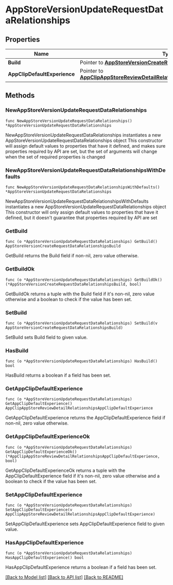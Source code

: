 # AppStoreVersionUpdateRequestDataRelationships

## Properties

Name | Type | Description | Notes
------------ | ------------- | ------------- | -------------
**Build** | Pointer to [**AppStoreVersionCreateRequestDataRelationshipsBuild**](AppStoreVersionCreateRequestDataRelationshipsBuild.md) |  | [optional] 
**AppClipDefaultExperience** | Pointer to [**AppClipAppStoreReviewDetailRelationshipsAppClipDefaultExperience**](AppClipAppStoreReviewDetailRelationshipsAppClipDefaultExperience.md) |  | [optional] 

## Methods

### NewAppStoreVersionUpdateRequestDataRelationships

`func NewAppStoreVersionUpdateRequestDataRelationships() *AppStoreVersionUpdateRequestDataRelationships`

NewAppStoreVersionUpdateRequestDataRelationships instantiates a new AppStoreVersionUpdateRequestDataRelationships object
This constructor will assign default values to properties that have it defined,
and makes sure properties required by API are set, but the set of arguments
will change when the set of required properties is changed

### NewAppStoreVersionUpdateRequestDataRelationshipsWithDefaults

`func NewAppStoreVersionUpdateRequestDataRelationshipsWithDefaults() *AppStoreVersionUpdateRequestDataRelationships`

NewAppStoreVersionUpdateRequestDataRelationshipsWithDefaults instantiates a new AppStoreVersionUpdateRequestDataRelationships object
This constructor will only assign default values to properties that have it defined,
but it doesn't guarantee that properties required by API are set

### GetBuild

`func (o *AppStoreVersionUpdateRequestDataRelationships) GetBuild() AppStoreVersionCreateRequestDataRelationshipsBuild`

GetBuild returns the Build field if non-nil, zero value otherwise.

### GetBuildOk

`func (o *AppStoreVersionUpdateRequestDataRelationships) GetBuildOk() (*AppStoreVersionCreateRequestDataRelationshipsBuild, bool)`

GetBuildOk returns a tuple with the Build field if it's non-nil, zero value otherwise
and a boolean to check if the value has been set.

### SetBuild

`func (o *AppStoreVersionUpdateRequestDataRelationships) SetBuild(v AppStoreVersionCreateRequestDataRelationshipsBuild)`

SetBuild sets Build field to given value.

### HasBuild

`func (o *AppStoreVersionUpdateRequestDataRelationships) HasBuild() bool`

HasBuild returns a boolean if a field has been set.

### GetAppClipDefaultExperience

`func (o *AppStoreVersionUpdateRequestDataRelationships) GetAppClipDefaultExperience() AppClipAppStoreReviewDetailRelationshipsAppClipDefaultExperience`

GetAppClipDefaultExperience returns the AppClipDefaultExperience field if non-nil, zero value otherwise.

### GetAppClipDefaultExperienceOk

`func (o *AppStoreVersionUpdateRequestDataRelationships) GetAppClipDefaultExperienceOk() (*AppClipAppStoreReviewDetailRelationshipsAppClipDefaultExperience, bool)`

GetAppClipDefaultExperienceOk returns a tuple with the AppClipDefaultExperience field if it's non-nil, zero value otherwise
and a boolean to check if the value has been set.

### SetAppClipDefaultExperience

`func (o *AppStoreVersionUpdateRequestDataRelationships) SetAppClipDefaultExperience(v AppClipAppStoreReviewDetailRelationshipsAppClipDefaultExperience)`

SetAppClipDefaultExperience sets AppClipDefaultExperience field to given value.

### HasAppClipDefaultExperience

`func (o *AppStoreVersionUpdateRequestDataRelationships) HasAppClipDefaultExperience() bool`

HasAppClipDefaultExperience returns a boolean if a field has been set.


[[Back to Model list]](../README.md#documentation-for-models) [[Back to API list]](../README.md#documentation-for-api-endpoints) [[Back to README]](../README.md)


